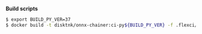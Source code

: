 **Build scripts**

```bash
$ export BUILD_PY_VER=37
$ docker build -t disktnk/onnx-chainer:ci-py${BUILD_PY_VER} -f .flexci/Dockerfile --build-arg PYTHON_VERSION=${BUILD_PY_VER} .
```
